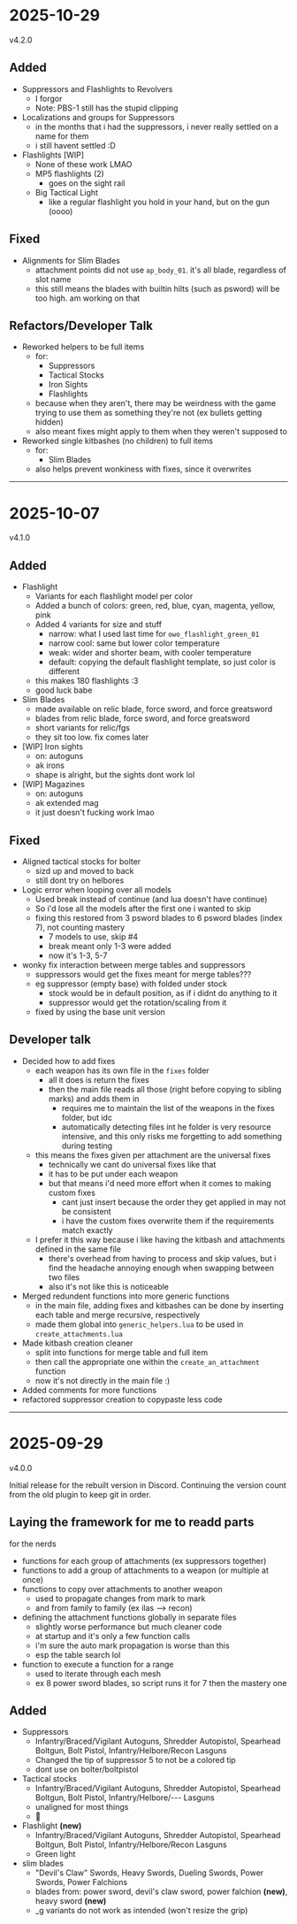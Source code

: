 # 2025-10-29
v4.2.0

## Added
- Suppressors and Flashlights to Revolvers
    - I forgor
    - Note: PBS-1 still has the stupid clipping
- Localizations and groups for Suppressors
    - in the months that i had the suppressors, i never really settled on a name for them
    - i still havent settled :D
- Flashlights [WIP]
    - None of these work LMAO
    - MP5 flashlights (2)
        - goes on the sight rail
    - Big Tactical Light
        - like a regular flashlight you hold in your hand, but on the gun (oooo)

## Fixed
- Alignments for Slim Blades
    - attachment points did not use `ap_body_01`. it's all blade, regardless of slot name
    - this still means the blades with builtin hilts (such as psword) will be too high. am working on that

## Refactors/Developer Talk
- Reworked helpers to be full items
    - for:
        - Suppressors
        - Tactical Stocks
        - Iron Sights
        - Flashlights
    - because when they aren't, there may be weirdness with the game trying to use them as something they're not (ex bullets getting hidden)
    - also meant fixes might apply to them when they weren't supposed to
- Reworked single kitbashes (no children) to full items
    - for:
        - Slim Blades
    - also helps prevent wonkiness with fixes, since it overwrites

---
# 2025-10-07
v4.1.0

## Added
- Flashlight
    - Variants for each flashlight model per color
    - Added a bunch of colors: green, red, blue, cyan, magenta, yellow, pink
    - Added 4 variants for size and stuff
        - narrow: what I used last time for `owo_flashlight_green_01`
        - narrow cool: same but lower color temperature
        - weak: wider and shorter beam, with cooler temperature
        - default: copying the default flashlight template, so just color is different
    - this makes 180 flashlights :3
    - good luck babe
- Slim Blades
    - made available on relic blade, force sword, and force greatsword
    - blades from relic blade, force sword, and force greatsword
    - short variants for relic/fgs
    - they sit too low. fix comes later
- [WIP] Iron sights
    - on: autoguns
    - ak irons
    - shape is alright, but the sights dont work lol
- [WIP] Magazines
    - on: autoguns
    - ak extended mag
    - it just doesn't fucking work lmao

## Fixed
- Aligned tactical stocks for bolter
    - sizd up and moved to back
    - still dont try on helbores
- Logic error when looping over all models
    - Used break instead of continue (and lua doesn't have continue)
    - So i'd lose all the models after the first one i wanted to skip
    - fixing this restored from 3 psword blades to 6 psword blades (index 7), not counting mastery
        - 7 models to use, skip #4
        - break meant only 1-3 were added
        - now it's 1-3, 5-7
- wonky fix interaction between merge tables and suppressors
    - suppressors would get the fixes meant for merge tables???
    - eg suppressor (empty base) with folded under stock
        - stock would be in default position, as if i didnt do anything to it
        - suppressor would get the rotation/scaling from it
    - fixed by using the base unit version

## Developer talk
- Decided how to add fixes
    - each weapon has its own file in the `fixes` folder
        - all it does is return the fixes
        - then the main file reads all those (right before copying to sibling marks) and adds them in
            - requires me to maintain the list of the weapons in the fixes folder, but idc
            - automatically detecting files int he folder is very resource intensive, and this only risks me forgetting to add something during testing
    - this means the fixes given per attachment are the universal fixes
        - technically we cant do universal fixes like that
        - it has to be put under each weapon
        - but that means i'd need more effort when it comes to making custom fixes
            - cant just insert because the order they get applied in may not be consistent
            - i have the custom fixes overwrite them if the requirements match exactly
    - I prefer it this way because i like having the kitbash and attachments defined in the same file
        - there's overhead from having to process and skip values, but i find the headache annoying enough when swapping between two files
        - also it's not like this is noticeable
- Merged redundent functions into more generic functions
    - in the main file, adding fixes and kitbashes can be done by inserting each table and merge recursive, respectively
    - made them global into `generic_helpers.lua` to be used in `create_attachments.lua`
- Made kitbash creation cleaner
    - split into functions for merge table and full item
    - then call the appropriate one within the `create_an_attachment` function
    - now it's not directly in the main file :)
- Added comments for more functions
- refactored suppressor creation to copypaste less code

---
# 2025-09-29
v4.0.0

Initial release for the rebuilt version in Discord. Continuing the version count from the old plugin to keep git in order.

## Laying the framework for me to readd parts
for the nerds
- functions for each group of attachments (ex suppressors together)
- functions to add a group of attachments to a weapon (or multiple at once)
- functions to copy over attachments to another weapon
    - used to propagate changes from mark to mark
    - and from family to family (ex ilas --> recon)
- defining the attachment functions globally in separate files
    - slightly worse performance but much cleaner code
    - at startup and it's only a few function calls
    - i'm sure the auto mark propagation is worse than this
    - esp the table search lol
- function to execute a function for a range
    - used to iterate through each mesh
    - ex 8 power sword blades, so script runs it for 7 then the mastery one

## Added
- Suppressors
    - Infantry/Braced/Vigilant Autoguns, Shredder Autopistol, Spearhead Boltgun, Bolt Pistol, Infantry/Helbore/Recon Lasguns
    - Changed the tip of suppressor 5 to not be a colored tip
    - dont use on bolter/boltpistol
- Tactical stocks
    - Infantry/Braced/Vigilant Autoguns, Shredder Autopistol, Spearhead Boltgun, Bolt Pistol, Infantry/Helbore/--- Lasguns
    - unaligned for most things
    - 🥀 
- Flashlight **(new)**
    - Infantry/Braced/Vigilant Autoguns, Shredder Autopistol, Spearhead Boltgun, Bolt Pistol, Infantry/Helbore/Recon Lasguns
    - Green light
- slim blades
    - "Devil's Claw" Swords, Heavy Swords, Dueling Swords, Power Swords, Power Falchions
    - blades from: power sword, devil's claw sword, power falchion **(new)**, heavy sword **(new)**
    - _g variants do not work as intended (won't resize the grip)